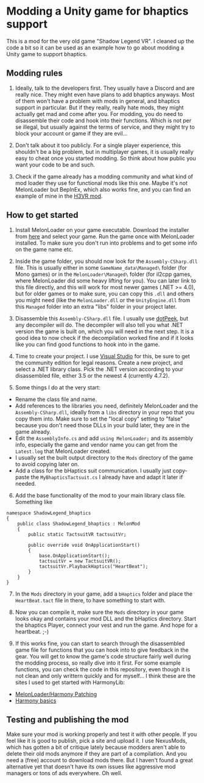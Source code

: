# Modding a Unity game for bhaptics support

This is a mod for the very old game "Shadow Legend VR". I cleaned up the code a bit so it can be used as an example how to go about modding a Unity game to support bhaptics.

## Modding rules

1. Ideally, talk to the developers first. They usually have a Discord and are really nice. They might even have plans to add bhaptics anyways. Most of them won't have a problem with mods in general, and bhaptics support in particular. But if they really, really hate mods, they might actually get mad and come after you. For modding, you do need to disassemble their code and hook into their functions. Which is not per se illegal, but usually against the terms of service, and they might try to block your account or game if they are evil...

2. Don't talk about it too publicly. For a single player experience, this shouldn't be a big problem, but in multiplayer games, it is usually really easy to cheat once you started modding. So think about how public you want your code to be and such.

3. Check if the game already has a modding community and what kind of mod loader they use for functional mods like this one. Maybe it's not MelonLoader but BepInEx, which also works fine, and you can find an example of mine in the [H3VR mod](https://github.com/floh-bhaptics/H3VR_bhaptics).

## How to get started

1. Install MelonLoader on your game executable. Download the installer from [here](https://melonwiki.xyz/#/?id=requirements) and select your game. Run the game once with MelonLoader installed. To make sure you don't run into problems and to get some info on the game name etc.

2. Inside the game folder, you should now look for the `Assembly-CSharp.dll` file. This is usually either in some `GameName_data\Managed\` folder (for Mono games) or in the `MelonLoader\Managed\` folder (for il2cpp games, where MelonLoader did some heavy lifting for you). You can later link to this file directly, and this will work for most newer games (.NET >= 4.0), but for older games or to make sure, you can copy this `.dll` and others you might need (like the `MelonLoader.dll` or the `UnityEngine.dll` from this `Managed` folder into an extra "libs" folder in your project later.

3. Disassemble this `Assembly-CSharp.dll` file. I usually use [dotPeek](https://www.jetbrains.com/de-de/decompiler/), but any decompiler will do. The decompiler will also tell you what .NET version the game is built on, which you will need in the next step. It is a good idea to now check if the decompilation worked fine and if it looks like you can find good functions to hook into in the game.

4. Time to create your project. I use [Visual Studio](https://visualstudio.microsoft.com/de/vs/community/) for this, be sure to get the community edition for legal reasons. Create a new project, and select a .NET library class. Pick the .NET version according to your disassembled file, either 3.5 or the newest 4 (currently 4.7.2).

5. Some things I do at the very start:
  - Rename the class file and name.
  - Add references to the libraries you need, definitely MelonLoader and the `Assembly-CSharp.dll`, ideally from a `libs` directory in your repo that you copy them into. Make sure to set the "local copy" setting to "false" because you don't need those DLLs in your build later, they are in the game already.
  - Edit the `AssemblyInfo.cs` and add `using MelonLoader;` and its assembly info, especially the game and vendor name you can get from the `Latest.log` that MelonLoader created.
  - I usually set the built output directory to the `Mods` directory of the game to avoid copying later on.
  - Add a class for the bHaptics suit communication. I usually just copy-paste the `MyBhapticsTactsuit.cs` I already have and adapt it later if needed.

6. Add the base functionality of the mod to your main library class file. Something like
```
namespace ShadowLegend_bhaptics
{
    public class ShadowLegend_bhaptics : MelonMod
    {
        public static TactsuitVR tactsuitVr;

        public override void OnApplicationStart()
        {
            base.OnApplicationStart();
            tactsuitVr = new TactsuitVR();
            tactsuitVr.PlaybackHaptics("HeartBeat");
        }
	}
}

```

7. In the `Mods` directory in your game, add a `bHaptics` folder and place the `HeartBeat.tact` file in there, to have something to start with.

8. Now you can compile it, make sure the `Mods` directory in your game looks okay and contains your mod DLL and the bHaptics directory. Start the bhaptics Player, connect your vest and run the game. And hope for a heartbeat. ;-)

9. If this works fine, you can start to search through the disassembled game file for functions that you can hook into to give feedback in the gear. You will get to know the game's code structure fairly well during the modding process, so really dive into it first. For some example functions, you can check the code in this repository, even though it is not clean and only writtern quickly and for myself... I think these are the sites I used to get started with HarmonyLib:
  - [MelonLoader/Harmony Patching](https://github.com/TDToolbox/BTD-Docs/blob/master/Unity%20Engine/MelonLoader/Harmony%20Patching.md)
  - [Harmony basics](https://api.raftmodding.com/modding-tutorials/harmony-basics)

## Testing and publishing the mod

Make sure your mod is working properly and test it with other people. If you feel like it is good to publish, pick a site and upload it. I use NexusMods, which has gotten a bit of critique lately because modders aren't able to delete their old mods anymore if they are part of a compilation. And you need a (free) account to download mods there. But I haven't found a great alternative yet that doesn't have its own issues like aggressive mod managers or tons of ads everywhere. Oh well.
